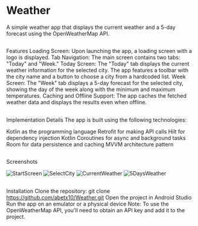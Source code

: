 # Weather
A simple weather app that displays the current weather and a 5-day forecast using the OpenWeatherMap API.

##
Features
Loading Screen: Upon launching the app, a loading screen with a logo is displayed.
Tab Navigation: The main screen contains two tabs: "Today" and "Week."
Today Screen: The "Today" tab displays the current weather information for the selected city. The app features a toolbar with the city name and a button to choose a city from a hardcoded list.
Week Screen: The "Week" tab displays a 5-day forecast for the selected city, showing the day of the week along with the minimum and maximum temperatures.
Caching and Offline Support: The app caches the fetched weather data and displays the results even when offline.

##
Implementation Details
The app is built using the following technologies:

Kotlin as the programming language
Retrofit for making API calls
Hilt for dependency injection
Kotlin Coroutines for async and background tasks
Room for data persistence and caching
MVVM architecture pattern

## 
Screenshots

![StartScreen](screenshots/StartDisplay.png)
![SelectCity](screenshots/SelectCity.png)
![CurrentWeather](screenshots/CurrentWeather.png)
![5DaysWeather](screenshots/5DaysWeatherr.png)

## 
Installation
Clone the repository: git clone https://github.com/abetx10/Weather.git
Open the project in Android Studio
Run the app on an emulator or a physical device
Note: To use the OpenWeatherMap API, you'll need to obtain an API key and add it to the project.
